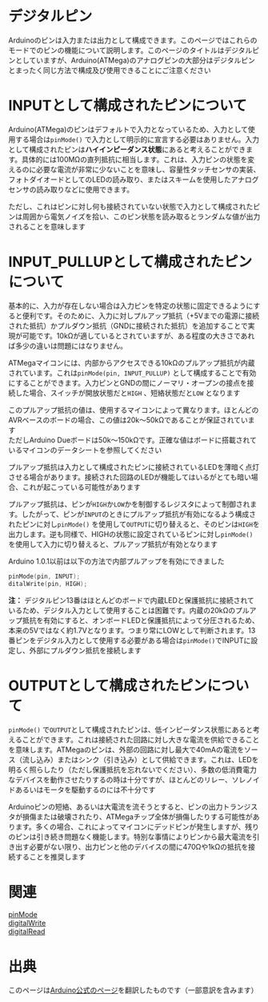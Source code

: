# デジタルピン

Arduinoのピンは入力または出力として構成できます。このページではこれらのモードでのピンの機能について説明します。このページのタイトルはデジタルピンとしていますが、Arduino(ATMega)のアナログピンの大部分はデジタルピンとまったく同じ方法で構成及び使用できることにご注意ください

# INPUTとして構成されたピンについて

Arduino(ATMega)のピンはデフォルトで入力となっているため、入力として使用する場合は`pinMode()` で入力として明示的に宣言する必要はありません。入力として構成されたピンは**ハイインピーダンス状態**にあると考えることができます。具体的には100MΩの直列抵抗に相当します。これは、入力ピンの状態を変えるのに必要な電流が非常に少ないことを意味し、容量性タッチセンサの実装、フォトダイオードとしてのLEDの読み取り、またはスキームを使用したアナログセンサの読み取りなどに使用できます。

ただし、これはピンに対し何も接続されていない状態で入力として構成されたピンは周囲から電気ノイズを拾い、このピン状態を読み取るとランダムな値が出力されることを意味します

# INPUT_PULLUPとして構成されたピンについて

基本的に、入力が存在しない場合は入力ピンを特定の状態に固定できるようにすると便利です。そのために、入力に対しプルアップ抵抗（+5Vまでの電源に接続された抵抗）かプルダウン抵抗（GNDに接続された抵抗）を追加することで実現が可能です。10kΩが適しているとされていますが、ある程度の大きさであれば多少の違いは問題にはなりません。

ATMegaマイコンには、内部からアクセスできる10kΩのプルアップ抵抗が内蔵されています。これは`pinMode(pin, INPUT_PULLUP)` として構成することで有効にすることができます。入力ピンとGNDの間にノーマリ・オープンの接点を接続した場合、スイッチが開放状態だと`HIGH` 、短絡状態だと`LOW` となります

このプルアップ抵抗の値は、使用するマイコンによって異なります。ほとんどのAVRベースのボードの場合、この値は20k〜50kΩであることが保証されています  
ただしArduino Dueボードは50k〜150kΩです。正確な値はボードに搭載されているマイコンのデータシートを参照してください

プルアップ抵抗は入力として構成されたピンに接続されているLEDを薄暗く点灯させる場合があります。接続された回路のLEDが機能してはいるがとても暗い場合、これが起こっている可能性があります

プルアップ抵抗は、ピンが`HIGH`か`LOW`かを制御するレジスタによって制御されます。したがって、ピンが`INPUT`のときにプルアップ抵抗が有効になるよう構成されたピンに対し`pinMode()` を使用して`OUTPUT`に切り替えると、そのピンは`HIGH`を出力します。逆も同様で、HIGHの状態に設定されているピンに対し`pinMode()` を使用して入力に切り替えると、プルアップ抵抗が有効となります

Arduino 1.0.1以前は以下の方法で内部プルアップを有効にできました

```cpp
pinMode(pin, INPUT);
ditalWrite(pin, HIGH);
```

**注：** デジタルピン13番はほとんどのボードで内蔵LEDと保護抵抗に接続されているため、デジタル入力として使用することは困難です。内蔵の20kΩのプルアップ抵抗を有効にすると、オンボードLEDと保護抵抗によって分圧されるため、本来の5Vではなく約1.7Vとなります。つまり常にLOWとして判断されます。13番ピンをデジタル入力として使用する必要がある場合は`pinMode()`でINPUTに設定し、外部にプルダウン抵抗を接続します

# OUTPUTとして構成されたピンについて

`pinMode()` で`OUTPUT`として構成されたピンは、低インピーダンス状態にあると考えることができます。これは接続された回路に対し大きな電流を供給できることを意味します。ATMegaのピンは、外部の回路に対し最大で40mAの電流をソース（流し込み）またはシンク（引き込み）として供給できます。これは、LEDを明るく照らしたり（ただし保護抵抗を忘れないでください）、多数の低消費電力なデバイスを動作させたりするの時は十分ですが、ほとんどのリレー、ソレノイドあるいはモータを駆動するのには不十分です

Arduinoピンの短絡、あるいは大電流を流そうとすると、ピンの出力トランジスタが損傷または破壊されたり、ATMegaチップ全体が損傷したりする可能性があります。多くの場合、これによってマイコンにデッドピンが発生しますが、残りのピンは引き続き問題なく機能します。特別な事情によりピンから最大電流を引き出す必要がない限り、出力ピンと他のデバイスの間に470Ωや1kΩの抵抗を接続することを推奨します

# 関連

[pinMode](./pinMode)  
[digitalWrite](./digitalWrite)  
[digitalRead](./digitalRead)  

# 出典

このページは[Arduino公式のページ](https://docs.arduino.cc/learn/microcontrollers/digital-pins)を翻訳したものです（一部意訳を含みます）
